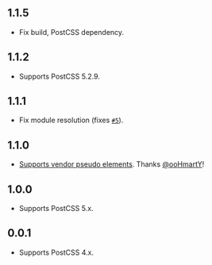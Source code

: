 ## 1.1.5
- Fix build, PostCSS dependency.

## 1.1.2
- Supports PostCSS 5.2.9.

## 1.1.1
- Fix module resolution (fixes [`#5`](https://github.com/jedmao/postcss-nested-props/issues/5)).

## 1.1.0
- [Supports vendor pseudo elements](https://github.com/jedmao/postcss-nested-props/pull/4). Thanks [@ooHmartY](https://github.com/ooHmartY)!

## 1.0.0
- Supports PostCSS 5.x.

## 0.0.1
- Supports PostCSS 4.x.
